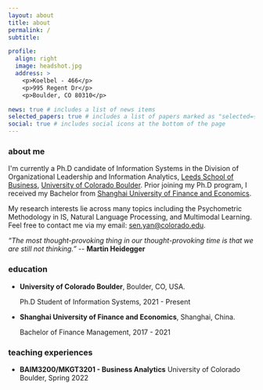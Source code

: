 ```yaml
---
layout: about
title: about
permalink: /
subtitle:

profile:
  align: right
  image: headshot.jpg
  address: >
    <p>Koelbel - 466</p>
    <p>995 Regent Dr</p>
    <p>Boulder, CO 80310</p>

news: true # includes a list of news items
selected_papers: true # includes a list of papers marked as "selected={true}"
social: true # includes social icons at the bottom of the page
---
```


### about me

I'm currently a Ph.D candidate of Information Systems in the Division of Organizational Leadership and Information Analytics, [Leeds School of Business](https://www.colorado.edu/business/), [University of Colorado Boulder](https://www.colorado.edu/). Prior joining my Ph.D program, I received my Bachelor from [Shanghai University of Finance and Economics](https://english.sufe.edu.cn/). 

My research interests lie across many topics including the Psychometric Methodology in IS, Natural Language Processing, and Multimodal Learning. Feel free to contact me via my email: <sen.yan@colorado.edu>.

*“The most thought-provoking thing in our thought-provoking time is that we are still not thinking.”* -- **Martin Heidegger**

### education

- **University of Colorado Boulder**, Boulder, CO, USA.

    Ph.D Student of Information Systems, 2021 - Present

- **Shanghai University of Finance and Economics**, Shanghai, China.

    Bachelor of Finance Management, 2017 - 2021

### teaching experiences

- **BAIM3200/MKGT3201 - Business Analytics** University of Colorado Boulder, Spring 2022
